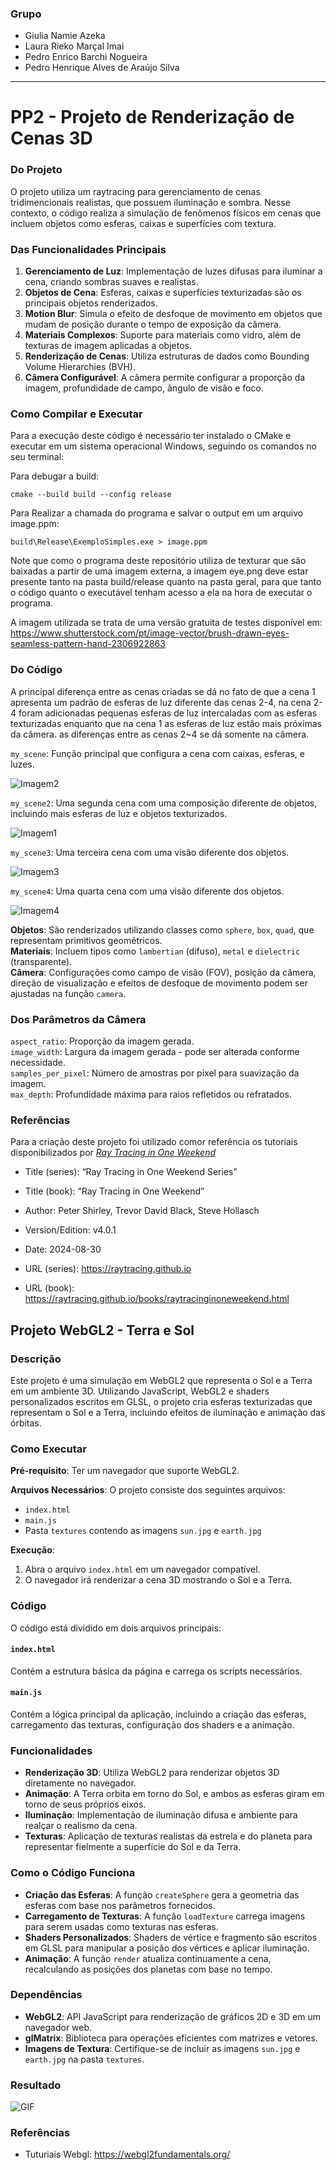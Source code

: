 ### Grupo
- Giulia Namie Azeka 
- Laura Rieko Marçal Imai
- Pedro Enrico Barchi Nogueira
- Pedro Henrique Alves de Araújo Silva

---

# PP2 - Projeto de Renderização de Cenas 3D

### Do Projeto 
O projeto utiliza um raytracing para gerenciamento de cenas tridimencionais realistas, que possuem iluminação e sombra. Nesse contexto, o código realiza a simulação de fenômenos físicos em cenas que incluem objetos como esferas, caixas e superfícies com textura. 

### Das Funcionalidades Principais
1. **Gerenciamento de Luz**: Implementação de luzes difusas para iluminar a cena, criando sombras suaves e realistas.
2. **Objetos de Cena**: Esferas, caixas e superfícies texturizadas são os principais objetos renderizados.
3. **Motion Blur**: Simula o efeito de desfoque de movimento em objetos que mudam de posição durante o tempo de exposição da câmera.
4. **Materiais Complexos**: Suporte para materiais como vidro, além de texturas de imagem aplicadas a objetos.
5. **Renderização de Cenas**: Utiliza estruturas de dados como Bounding Volume Hierarchies (BVH).
6. **Câmera Configurável**: A câmera permite configurar a proporção da imagem, profundidade de campo, ângulo de visão e foco.

### Como Compilar e Executar

Para a execução deste código é necessário ter instalado o CMake e executar em um sistema operacional Windows, seguindo os comandos no seu terminal:

Para debugar a build:

```cmake --build build --config release```

Para Realizar a chamada do programa e salvar o output em um arquivo image.ppm:

```build\Release\ExemploSimples.exe > image.ppm```

Note que como o programa deste repositório utiliza de texturar que são baixadas a partir de uma imagem externa, a imagem eye.png deve estar presente tanto na pasta build/release quanto na pasta geral, para que tanto o código quanto o executável tenham acesso a ela na hora de executar o programa.

A imagem utilizada se trata de uma versão gratuita de testes disponível em: 
https://www.shutterstock.com/pt/image-vector/brush-drawn-eyes-seamless-pattern-hand-2306922863

### Do Código
A principal diferença entre as cenas criadas se dá no fato de que a cena 1 apresenta um padrão de esferas de luz diferente das cenas 2-4, na cena 2-4 foram adicionadas pequenas esferas de luz intercaladas com as esferas texturizadas enquanto que na cena 1 as esferas de luz estão mais próximas da câmera. as diferenças entre as cenas 2~4 se dá somente na câmera.

``my_scene``: Função principal que configura a cena com caixas, esferas, e luzes.  

![Imagem2](img2.jpg) <br>

``my_scene2``: Uma segunda cena com uma composição diferente de objetos, incluindo mais esferas de luz e objetos texturizados.  

![Imagem1](img1.jpg) <br>

``my_scene3``: Uma terceira cena com uma visão diferente dos objetos. 

![Imagem3](img3.jpg) <br>

``my_scene4``: Uma quarta cena com uma visão diferente dos objetos.   

![Imagem4](img4.jpg) <br>

**Objetos**: São renderizados utilizando classes como ``sphere``, ``box``, ``quad``, que representam primitivos geométricos.  
**Materiais**: Incluem tipos como ``lambertian`` (difuso), ``metal`` e ``dielectric`` (transparente).  
**Câmera**: Configurações como campo de visão (FOV), posição da câmera, direção de visualização e efeitos de desfoque de movimento podem ser ajustadas na função ``camera``.

### Dos Parâmetros da Câmera
``aspect_ratio``: Proporção da imagem gerada.  
``image_width``: Largura da imagem gerada - pode ser alterada conforme necessidade.  
``samples_per_pixel``: Número de amostras por pixel para suavização da imagem.  
``max_depth``: Profundidade máxima para raios refletidos ou refratados.  

### Referências

Para a criação deste projeto foi utilizado comor referência os tutoriais disponibilizados por [_Ray Tracing in One Weekend_](https://raytracing.github.io/books/RayTracingInOneWeekend.html)

* Title (series): “Ray Tracing in One Weekend Series”

* Title (book): “Ray Tracing in One Weekend”

* Author: Peter Shirley, Trevor David Black, Steve Hollasch

* Version/Edition: v4.0.1

* Date: 2024-08-30

* URL (series): https://raytracing.github.io

* URL (book): https://raytracing.github.io/books/raytracinginoneweekend.html



## Projeto WebGL2 - Terra e Sol

### Descrição

Este projeto é uma simulação em WebGL2 que representa o Sol e a Terra em um ambiente 3D. Utilizando JavaScript, WebGL2 e shaders personalizados escritos em GLSL, o projeto cria esferas texturizadas que representam o Sol e a Terra, incluindo efeitos de iluminação e animação das órbitas.

### Como Executar

**Pré-requisito**: Ter um navegador que suporte WebGL2.

**Arquivos Necessários**: O projeto consiste dos seguintes arquivos:

- `index.html`
- `main.js`
- Pasta `textures` contendo as imagens `sun.jpg` e `earth.jpg`

**Execução**:

1. Abra o arquivo `index.html` em um navegador compatível.
2. O navegador irá renderizar a cena 3D mostrando o Sol e a Terra.

### Código

O código está dividido em dois arquivos principais:

#### `index.html`

Contém a estrutura básica da página e carrega os scripts necessários.

#### `main.js`

Contém a lógica principal da aplicação, incluindo a criação das esferas, carregamento das texturas, configuração dos shaders e a animação.

### Funcionalidades

- **Renderização 3D**: Utiliza WebGL2 para renderizar objetos 3D diretamente no navegador.
- **Animação**: A Terra orbita em torno do Sol, e ambos as esferas giram em torno de seus próprios eixos.
- **Iluminação**: Implementação de iluminação difusa e ambiente para realçar o realismo da cena.
- **Texturas**: Aplicação de texturas realistas da estrela e do planeta para representar fielmente a superfície do Sol e da Terra.

### Como o Código Funciona

- **Criação das Esferas**: A função `createSphere` gera a geometria das esferas com base nos parâmetros fornecidos.
- **Carregamento de Texturas**: A função `loadTexture` carrega imagens para serem usadas como texturas nas esferas.
- **Shaders Personalizados**: Shaders de vértice e fragmento são escritos em GLSL para manipular a posição dos vértices e aplicar iluminação.
- **Animação**: A função `render` atualiza continuamente a cena, recalculando as posições dos planetas com base no tempo.

### Dependências

- **WebGL2**: API JavaScript para renderização de gráficos 2D e 3D em um navegador web.
- **glMatrix**: Biblioteca para operações eficientes com matrizes e vetores.
- **Imagens de Textura**: Certifique-se de incluir as imagens `sun.jpg` e `earth.jpg` na pasta `textures`.

### Resultado

![GIF](pp2-webgl2.gif) <br>

### Referências
* Tuturiais Webgl: https://webgl2fundamentals.org/